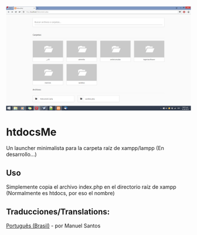 ![htdocsMe screenshot](screenshot.png)

# htdocsMe
Un launcher minimalista para la carpeta raíz de xampp/lampp (En desarrollo...)

## Uso ##
Simplemente copia el archivo index.php en el directorio raíz de xampp (Normalmente es htdocs, por eso el nombre)

## Traducciones/Translations:

[Português (Brasil)](translations/pt_BR)  - por Manuel Santos
